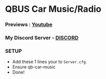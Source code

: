 # QBUS Car Music/Radio
### Previews : [Youtube](https://www.youtube.com/watch?v=v5NP4hGqxV0)

### My Discord Server - [DISCORD](https://discord.io/AFLAFW)

### SETUP 
- Add these 1 lines your to `Server.cfg`.
- Ensure qb-car-music
- Done!
